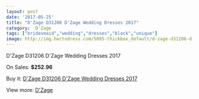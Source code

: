 ```yaml
---
layout: post
date: '2017-05-25'
title: "D'Zage D31206 D'Zage Wedding Dresses 2017"
category:  D'Zage
tags: ["bridesmaid","wedding","dresses","black","unique"]
image: http://img.hectodress.com/5095-thickbox_default/d-zage-d31206-d-zage-wedding-dresses-2013.jpg
---
```

D'Zage D31206 D'Zage Wedding Dresses 2017

On Sales: **$252.96**
<a href="https://www.hectodress.com/-d-zage/2578-d-zage-d31206-d-zage-wedding-dresses-2013.html"><amp-img layout="responsive" width="600" height="600" src="//img.hectodress.com/5095-thickbox_default/d-zage-d31206-d-zage-wedding-dresses-2013.jpg" alt="D'Zage D31206 D'Zage Wedding Dresses 2017 0" /></a>
<a href="https://www.hectodress.com/-d-zage/2578-d-zage-d31206-d-zage-wedding-dresses-2013.html"><amp-img layout="responsive" width="600" height="600" src="//img.hectodress.com/5096-thickbox_default/d-zage-d31206-d-zage-wedding-dresses-2013.jpg" alt="D'Zage D31206 D'Zage Wedding Dresses 2017 1" /></a>

Buy it: [D'Zage D31206 D'Zage Wedding Dresses 2017](https://www.hectodress.com/-d-zage/2578-d-zage-d31206-d-zage-wedding-dresses-2013.html "D'Zage D31206 D'Zage Wedding Dresses 2017")

View more: [ D'Zage](https://www.hectodress.com/44--d-zage " D'Zage")